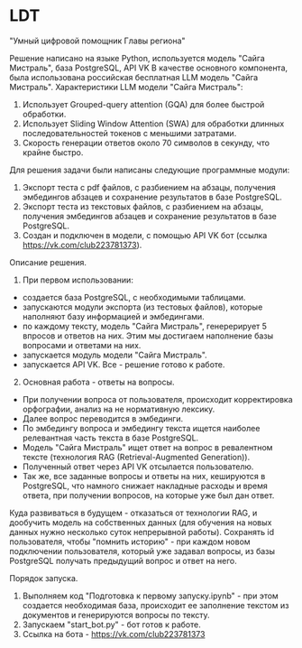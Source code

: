 # LDT
"Умный цифровой помощник Главы региона"

Решение написано на языке Python, используется модель "Сайга Мистраль", база PostgreSQL, API VK
В качестве основного компонента, была использована российская бесплатная LLM модель "Сайга Мистраль".
Характеристики LLM модели "Сайга Мистраль":
1. Использует Grouped-query attention (GQA) для более быстрой обработки.
2. Использует Sliding Window Attention (SWA) для обработки длинных последовательностей токенов с меньшими затратами.
3. Скорость генерации ответов около 70 символов в секунду, что крайне быстро.


Для решения задачи были написаны следующие программные модули:
1. Экспорт теста с pdf файлов, с разбиением на абзацы, получения эмбедингов абзацев и сохранение результатов в базе PostgreSQL.
2. Экспорт теста из текстовых файлов, с разбиением на абзацы, получения эмбедингов абзацев и сохранение результатов в базе PostgreSQL.
3. Создан и подключен в модели, с помощью API VK бот (ссылка https://vk.com/club223781373).

Описание решения.
1. При первом использовании:
- создается база PostgreSQL, с необходимыми таблицами.
- запускаются модули экспорта (из тестовых файлов), которые наполняют базу информацией и эмбедингами.
- по каждому тексту, модель "Сайга Мистраль", генерерирует 5 впросов и ответов на них. Этим мы достигаем наполнение базы вопросами и ответами на них.
- запускается модуль модели "Сайга Мистраль".
- запускается API VK.
Все - решение готово к работе.

2. Основная работа - ответы на вопросы.
- При получении вопроса от пользователя, происходит корректировка орфографии, анализ на не нормативную лексику.
- Далее вопрос переводится в эмбединги.
- По эмбедингу вопроса и эмбедингу текста ищется наиболее релевантная часть текста в базе PostgreSQL.
- Модель "Сайга Мистраль" ищет ответ на вопрос в ревалентном тексте (технология RAG (Retrieval-Augmented Generation)).
- Полученный ответ через API VK отсылается пользователю.
- Так же, все заданные вопросы и ответы на них, кешируются в PostgreSQL, что намного снижает накладные расходы и время ответа, при получении вопросов, на которые уже был дан ответ. 


Куда развиваться в будущем - отказаться от технологии RAG, и дообучить модель на собственных данных (для обучения на новых данных нужно несколько суток непрерывной работы).
Сохранять id пользователя, чтобы "помнить историю" - при каждом новом подключении пользователя, который уже задавал вопросы, из базы PostgreSQL получать предыдущий вопрос и ответ на него.

Порядок запуска.
1. Выполняем код "Подготовка к первому запуску.ipynb" - при этом создается необходимая база, происходит ее заполнение текстом из документов и генерируются вопросы по тексту.
2. Запускаем "start_bot.py" - бот готов к работе.
3. Ссылка на бота - https://vk.com/club223781373
